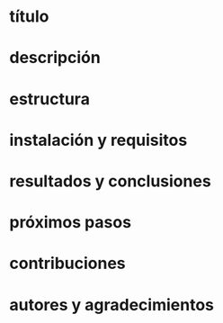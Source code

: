 # título

# descripción

# estructura

# instalación y requisitos

# resultados y conclusiones

# próximos pasos

# contribuciones

# autores y agradecimientos

